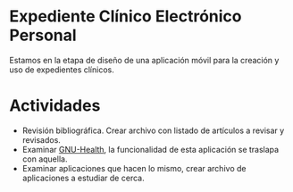 # Expediente Clínico Electrónico Personal

Estamos en la etapa de diseño de una aplicación móvil para la creación y uso de expedientes clínicos.

# Actividades

- Revisión bibliográfica. Crear archivo con listado de artículos a revisar y revisados.
- Examinar [GNU-Health](http://health.gnu.org/), la funcionalidad de esta aplicación se traslapa con aquella.
- Examinar aplicaciones que hacen lo mismo, crear archivo de aplicaciones a estudiar de cerca.

